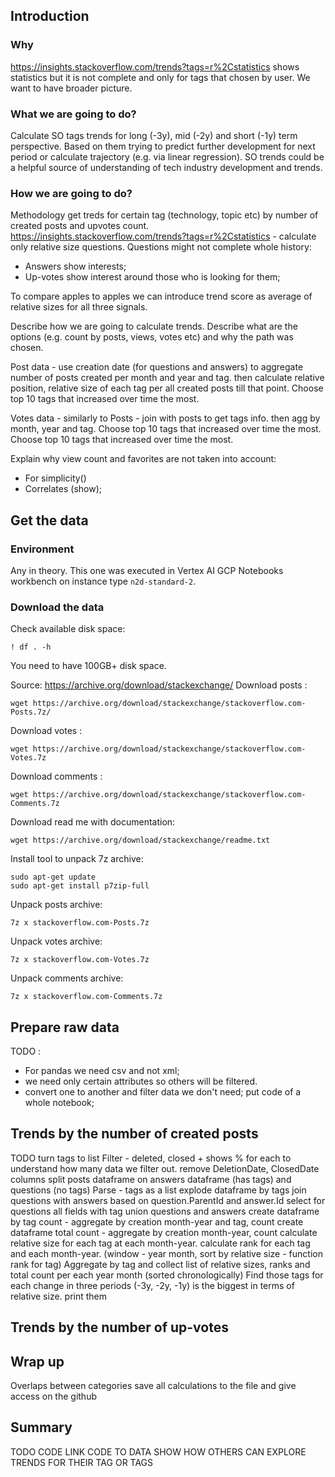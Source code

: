 ## Introduction

### Why
https://insights.stackoverflow.com/trends?tags=r%2Cstatistics shows statistics but it is not complete and only 
for tags that chosen by user. We want to have broader picture. 

### What we are going to do?
Calculate SO tags trends for long (-3y), mid (-2y) and short (-1y) term perspective. Based on them trying to predict further development for
next period or calculate trajectory (e.g. via linear regression).
SO trends could be a helpful source of understanding of tech industry development and trends.

### How we are going to do?
Methodology
get treds for certain tag (technology, topic etc) by number of created posts and upvotes count.
https://insights.stackoverflow.com/trends?tags=r%2Cstatistics - calculate only relative size questions.
Questions might not complete whole history:
- Answers show interests;
- Up-votes show interest around those who is looking for them;

To compare apples to apples we can introduce trend score as average of relative sizes for all three signals.

Describe how we are going to calculate trends. Describe what are the options (e.g. count by posts, views, votes etc)
and why the path was chosen.

Post data - use creation date (for questions and answers) to aggregate number of posts created per month and year and tag.
then calculate relative position, relative size of each tag per all created posts till that point.
Choose top 10 tags that increased over time the most.

Votes data - similarly to Posts - join with posts to get tags info.
then agg by month, year and tag. Choose top 10 tags that increased over time the most.
Choose top 10 tags that increased over time the most.

Explain why view count and favorites are not taken into account:
- For simplicity()
- Correlates (show);


## Get the data

### Environment
Any in theory. This one was executed in Vertex AI GCP Notebooks workbench on instance type `n2d-standard-2`. 

### Download the data
Check available disk space: 
```shell
! df . -h
```

You need to have 100GB+ disk space.

Source: https://archive.org/download/stackexchange/
Download posts :
```shell
wget https://archive.org/download/stackexchange/stackoverflow.com-Posts.7z/
```

Download votes :
```shell
wget https://archive.org/download/stackexchange/stackoverflow.com-Votes.7z
```

Download comments :
```shell
wget https://archive.org/download/stackexchange/stackoverflow.com-Comments.7z
```

Download read me with documentation:
```shell
wget https://archive.org/download/stackexchange/readme.txt
```

Install tool to unpack 7z archive:
```shell
sudo apt-get update
sudo apt-get install p7zip-full
```

Unpack posts archive:
```shell
7z x stackoverflow.com-Posts.7z
```

Unpack votes archive:
```shell
7z x stackoverflow.com-Votes.7z
```

Unpack comments archive:
```shell
7z x stackoverflow.com-Comments.7z
```

## Prepare raw data 
TODO :
- For pandas we need csv and not xml;
- we need only certain attributes so others will be filtered.
- convert one to another and filter data we don't need;
put code of a whole notebook;

## Trends by the number of created posts
TODO turn tags to list 
Filter - deleted, closed + shows % for each to understand how many data we filter out.
remove DeletionDate, ClosedDate columns
split posts dataframe on answers dataframe (has tags) and questions (no tags)
Parse - tags as a list
explode dataframe by tags
join questions with answers based on question.ParentId and answer.Id
select for questions all fields with tag
union questions and answers
create dataframe by tag count - aggregate by creation month-year and tag, count
create dataframe total count - aggregate by creation month-year, count
calculate relative size for each tag at each month-year.
calculate rank for each tag and each month-year. (window - year month, sort by relative size - function rank for tag)
Aggregate by tag and collect list of relative sizes, ranks and total count per each year month (sorted chronologically)
Find those tags for each change in three periods (-3y, -2y, -1y) is the biggest in terms of relative size.
print them


## Trends by the number of up-votes

## Wrap up
Overlaps between categories
save all calculations to the file and give access on the github


## Summary
TODO CODE LINK CODE TO DATA
SHOW HOW OTHERS CAN EXPLORE TRENDS FOR THEIR TAG OR TAGS 